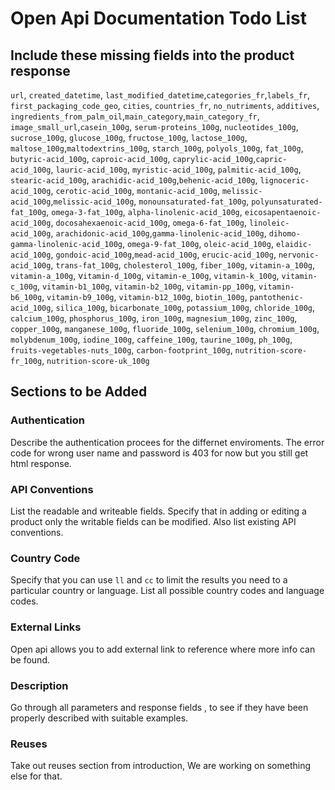 # Open Api Documentation Todo List

## Include these missing fields into the product response

`url`, `created_datetime`, `last_modified_datetime`,`categories_fr`,`labels_fr`, `first_packaging_code_geo`, `cities`, `countries_fr`, `no_nutriments`, `additives`, `ingredients_from_palm_oil`,`main_category`,`main_category_fr`, `image_small_url`,`casein_100g`, `serum-proteins_100g`, `nucleotides_100g`, `sucrose_100g`, `glucose_100g`, `fructose_100g`, `lactose_100g`, `maltose_100g`,`maltodextrins_100g`, `starch_100g`, `polyols_100g`, `fat_100g`, `butyric-acid_100g`, `caproic-acid_100g`, `caprylic-acid_100g`,`capric-acid_100g`, `lauric-acid_100g`, `myristic-acid_100g`, `palmitic-acid_100g`, `stearic-acid_100g`, `arachidic-acid_100g`,`behenic-acid_100g`, `lignoceric-acid_100g`, `cerotic-acid_100g`, `montanic-acid_100g`, `melissic-acid_100g`,`melissic-acid_100g`, `monounsaturated-fat_100g`, `polyunsaturated-fat_100g`, `omega-3-fat_100g`,  `alpha-linolenic-acid_100g`, `eicosapentaenoic-acid_100g`, `docosahexaenoic-acid_100g`, `omega-6-fat_100g`, `linoleic-acid_100g`, `arachidonic-acid_100g`,`gamma-linolenic-acid_100g`, `dihomo-gamma-linolenic-acid_100g`, `omega-9-fat_100g`, `oleic-acid_100g`, `elaidic-acid_100g`, `gondoic-acid_100g`,`mead-acid_100g`, `erucic-acid_100g`, `nervonic-acid_100g`, `trans-fat_100g`, `cholesterol_100g`, `fiber_100g`, `vitamin-a_100g`, `vitamin-a_100g`, v`itamin-d_100g`, `vitamin-e_100g`, `vitamin-k_100g`,
`vitamin-c_100g`, `vitamin-b1_100g`, `vitamin-b2_100g`, `vitamin-pp_100g`, `vitamin-b6_100g`, `vitamin-b9_100g`, `vitamin-b12_100g`, `biotin_100g`, `pantothenic-acid_100g`, `silica_100g`, `bicarbonate_100g`, `potassium_100g`, `chloride_100g`, `calcium_100g`, `phosphorus_100g`, `iron_100g`, `magnesium_100g`, `zinc_100g`, `copper_100g`, `manganese_100g`, `fluoride_100g`,  `selenium_100g`, `chromium_100g`, `molybdenum_100g`, `iodine_100g`, `caffeine_100g`, `taurine_100g`, `ph_100g`, `fruits-vegetables-nuts_100g`, `carbon-footprint_100g`, `nutrition-score-fr_100g`, `nutrition-score-uk_100g`

## Sections to be Added

### Authentication

Describe the authentication procees for the differnet enviroments. The error code for wrong user name and password is 403 for now but you still get html response.

### API Conventions

List the readable and writeable fields. Specify that in adding or editing a product only the writable fields can be modified. Also list existing API conventions.

### Country Code

Specify that you can use `ll` and `cc` to limit the results you need to a particular country or language. List all possible country codes and language codes.

### External Links

Open api allows you to add external link to reference where more info can be found.

### Description

Go through all parameters and response fields , to see if they have been properly described with suitable examples.

### Reuses

Take out reuses section from introduction, We are working on something else for that.